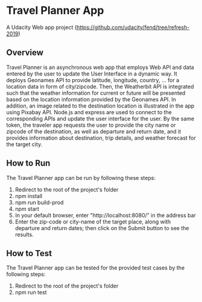 # Travel Planner App
A Udacity Web app project (https://github.com/udacity/fend/tree/refresh-2019)

## Overview
Travel Planner is an asynchronous web app that employs Web API and data entered by the user to update the User Interface in a dynamic way. It deploys Geonames API to provide latitude, longitude, country, ... for a location data in form of city/zipcode. Then, the Weatherbit API is integrated such that the weather information for current or future will be presented based on the location information provided by the Geonames API. In addition, an image related to the destination location is illustrated in the app using Pixabay API. Node.js and express are used to connect to the corresponding APIs and update the user interface for the user. By the same token, the traveler app requests the user to provide the city name or zipcode of the destination, as well as departure and return date, and it provides information about destination, trip details, and weather forecast for the target city. 

## How to Run
The Travel Planner app can be run by following these steps:
1. Redirect to the root of the project's folder
2. npm install
3. npm run build-prod
4. npm start 
5. In your default browser, enter "http://localhost:8080/" in the address bar
6. Enter the zip-code or city-name of the target place, along with departure and return dates; then click on the Submit button to see the results.
   
## How to Test
The Travel Planner app can be tested for the provided test cases by the following steps:
1. Redirect to the root of the project's folder
2. npm run test
   

